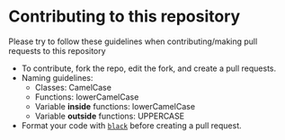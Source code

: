 # Contributing to this repository
Please try to follow these guidelines when contributing/making pull requests to this repository
- To contribute, fork the repo, edit the fork, and create a pull requests.
- Naming guidelines:
  * Classes: CamelCase
  * Functions: lowerCamelCase
  * Variable **inside** functions: lowerCamelCase
  * Variable **outside** functions: UPPERCASE
- Format your code with [`black`](https://github.com/psf/black) before creating a pull request.
